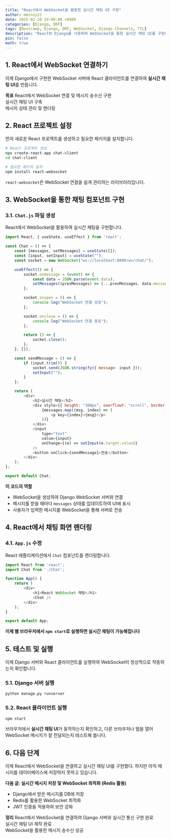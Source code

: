 ```yaml
---
title: "React에서 WebSocket을 활용한 실시간 채팅 UI 구현"
author: mminzy22
date: 2025-02-20 19:00:00 +0900
categories: [Django, DRF]
tags: [Bootcamp, Django, DRF, WebSocket, Django Channels, TIL]
description: "React와 Django를 사용하여 WebSocket을 통한 실시간 채팅 UI를 구현하는 방법을 설명합니다. WebSocket 연결 설정, 메시지 송수신, 상태 관리 및 렌더링을 다룹니다."
pin: false
math: true
---
```



## 1. React에서 WebSocket 연결하기

이제 Django에서 구현한 WebSocket 서버에 React 클라이언트를 연결하여 **실시간 채팅 UI**를 만듭니다.

**목표**
React에서 WebSocket 연결 및 메시지 송수신 구현  
실시간 채팅 UI 구축  
메시지 상태 관리 및 렌더링


## 2. React 프로젝트 설정
먼저 새로운 React 프로젝트를 생성하고 필요한 패키지를 설치합니다.

```bash
# React 프로젝트 생성
npx create-react-app chat-client
cd chat-client

# 필요한 패키지 설치
npm install react-websocket
```

`react-websocket`은 WebSocket 연결을 쉽게 관리하는 라이브러리입니다.


## 3. WebSocket을 통한 채팅 컴포넌트 구현

### 3.1. `Chat.js` 파일 생성
React에서 WebSocket을 활용하여 실시간 채팅을 구현합니다.

```javascript
import React, { useState, useEffect } from 'react';

const Chat = () => {
    const [messages, setMessages] = useState([]);
    const [input, setInput] = useState("");
    const socket = new WebSocket("ws://localhost:8000/ws/chat/");

    useEffect(() => {
        socket.onmessage = (event) => {
            const data = JSON.parse(event.data);
            setMessages((prevMessages) => [...prevMessages, data.message]);
        };

        socket.onopen = () => {
            console.log("WebSocket 연결 성공");
        };

        socket.onclose = () => {
            console.log("WebSocket 연결 종료");
        };

        return () => {
            socket.close();
        };
    }, []);

    const sendMessage = () => {
        if (input.trim()) {
            socket.send(JSON.stringify({ message: input }));
            setInput("");
        }
    };

    return (
        <div>
            <h2>실시간 채팅</h2>
            <div style={{ height: "300px", overflowY: "scroll", border: "1px solid black" }}>
                {messages.map((msg, index) => (
                    <p key={index}>{msg}</p>
                ))}
            </div>
            <input 
                type="text" 
                value={input} 
                onChange={(e) => setInput(e.target.value)}
            />
            <button onClick={sendMessage}>전송</button>
        </div>
    );
};

export default Chat;
```

**이 코드의 역할**
- WebSocket을 생성하여 Django WebSocket 서버와 연결
- 메시지를 받을 때마다 `messages` 상태를 업데이트하여 UI에 표시
- 사용자가 입력한 메시지를 WebSocket을 통해 서버로 전송


## 4. React에서 채팅 화면 렌더링

### 4.1. `App.js` 수정
React 애플리케이션에서 `Chat` 컴포넌트를 렌더링합니다.

```javascript
import React from 'react';
import Chat from './Chat';

function App() {
    return (
        <div>
            <h1>React WebSocket 채팅</h1>
            <Chat />
        </div>
    );
}

export default App;
```

**이제 웹 브라우저에서 `npm start`로 실행하면 실시간 채팅이 가능해집니다**


## 5. 테스트 및 실행
이제 Django 서버와 React 클라이언트를 실행하여 WebSocket이 정상적으로 작동하는지 확인합니다.

### 5.1. Django 서버 실행

```bash
python manage.py runserver
```

### 5.2. React 클라이언트 실행

```bash
npm start
```

브라우저에서 **실시간 채팅 UI**가 동작하는지 확인하고, 다른 브라우저나 탭을 열어 WebSocket 메시지가 잘 전달되는지 테스트해 봅니다.


## 6. 다음 단계

이제 React에서 WebSocket을 연결하고 실시간 채팅 UI를 구현했다. 하지만 아직 메시지를 데이터베이스에 저장하지 못하고 있습니다.

**다음 글: 실시간 메시지 저장 및 WebSocket 최적화 (Redis 활용)**
- Django에서 받은 메시지를 DB에 저장
- Redis를 활용한 WebSocket 최적화
- JWT 인증을 적용하여 보안 강화


**정리**
React에서 WebSocket을 연결하여 Django 서버와 실시간 통신 구현 완료  
실시간 채팅 UI 제작 완료  
WebSocket을 활용한 메시지 송수신 성공  


